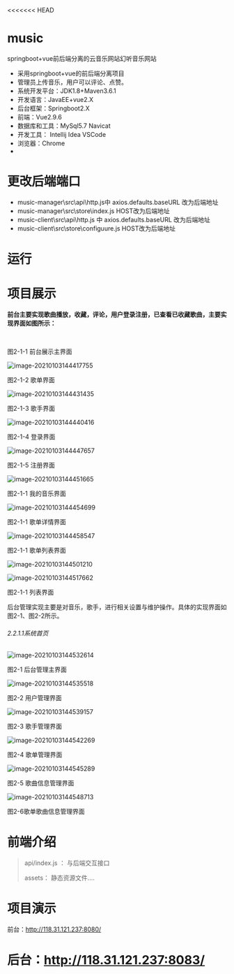 <<<<<<< HEAD
# music
springboot+vue前后端分离的云音乐网站幻听音乐网站

* 采用springboot+vue的前后端分离项目
* 管理员上传音乐，用户可以评论、点赞。
* 系统开发平台：JDK1.8+Maven3.6.1
* 开发语言：JavaEE+vue2.X 
* 后台框架：Springboot2.X 
* 前端：Vue2.9.6 
* 数据库和工具：MySql5.7 Navicat
* 开发工具： Intellij Idea VSCode 
* 浏览器：Chrome
* 

# 更改后端端口

* music-manager\src\api\http.js中  axios.defaults.baseURL 改为后端地址
* music-manager\src\store\index.js  HOST改为后端地址
* music-client\src\api\http.js 中  axios.defaults.baseURL 改为后端地址
* music-client\src\store\configuure.js  HOST改为后端地址

# 运行



# 项目展示

​    **前台主要实现歌曲播放，收藏，评论，用户登录注册，已查看已收藏歌曲，主要实现界面如图所示：**

​                               

   图2-1-1 前台展示主界面

 ![image-20210103144417755](\images\image-20210103144417755.png)

图2-1-2 歌单界面

 ![image-20210103144431435](\images\image-20210103144431435.png)

图2-1-3 歌手界面

![image-20210103144440416](\images\image-20210103144440416.png)

 

图2-1-4 登录界面

 ![image-20210103144447657](\images\image-20210103144447657.png)

图2-1-5 注册界面

  ![image-20210103144451665](\images\image-20210103144451665.png)

图2-1-1 我的音乐界面

 ![image-20210103144454699](\images\image-20210103144454699.png)

图2-1-1 歌单详情界面

 ![image-20210103144458547](\images\image-20210103144458547.png)

  图2-1-1 歌单列表界面

 ![image-20210103144501210](\images\image-20210103144501210.png)

 ![image-20210103144517662](\images\image-20210103144517662.png)

 图2-1-1 列表界面

后台管理实现主要是对音乐，歌手，进行相关设置与维护操作。具体的实现界面如图2-1、图2-2所示。

###### 2.2.1.1系统首页

 

 ![image-20210103144532614](\images\image-20210103144532614.png)

图2-1 后台管理主界面

 ![image-20210103144535518](\images\image-20210103144535518.png)

图2-2 用户管理界面

 ![image-20210103144539157](\images\image-20210103144539157.png)

图2-3 歌手管理界面

 ![image-20210103144542269](\images\image-20210103144542269.png)

图2-4 歌单管理界面

 ![image-20210103144545289](\images\image-20210103144545289.png)

图2-5 歌曲信息管理界面

 ![image-20210103144548713](\images\image-20210103144548713.png)

图2-6歌单歌曲信息管理界面

# 前端介绍 

> api/index.js ： 与后端交互接口
>
> assets： 静态资源文件....

# 项目演示

前台：http://118.31.121.237:8080/

后台：http://118.31.121.237:8083/
=======
